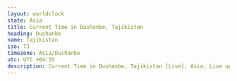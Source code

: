 ```yaml
---
layout: worldclock
state: Asia
title: Current Time in Dushanbe, Tajikistan
heading: Dushanbe
name: Tajikistan
iso: TJ
timezone: Asia/Dushanbe
utc: UTC +04:35
description: Current Time in Dushanbe, Tajikistan [Live], Asia. Live update now time in Dushanbe, timezone Asia/Dushanbe, UTC +04:35, Country ISO code & Current Local Time.
---
```


